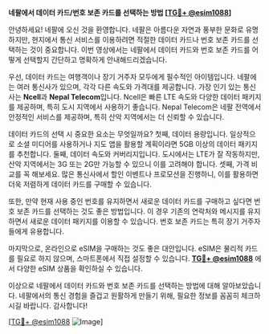 **네팔에서 데이터 카드/번호 보존 카드를 선택하는 방법 [[TG💪+ @esim1088](https://t.me/s/esim1088)]**

안녕하세요! 네팔에 오신 것을 환영합니다. 네팔은 아름다운 자연과 풍부한 문화로 유명하지만, 현지에서 통신 서비스를 이용하려면 적절한 데이터 카드나 번호 보존 카드를 선택하는 것이 중요합니다. 이번 영상에서는 네팔에서 데이터 카드와 번호 보존 카드를 어떻게 선택할지 간단하고 명확하게 안내해드리겠습니다.

우선, 데이터 카드는 여행객이나 장기 거주자 모두에게 필수적인 아이템입니다. 네팔에는 여러 통신사가 있으며, 각각 다른 속도와 가격대를 제공합니다. 가장 인기 있는 통신사는 **Ncell**과 **Nepal Telecom**입니다. Ncell은 빠른 LTE 속도와 다양한 데이터 패키지를 제공하며, 특히 도시 지역에서 사용하기 좋습니다. Nepal Telecom은 네팔 전역에서 안정적인 서비스를 제공하며, 특히 산악 지역에서는 더 신뢰할 수 있습니다.

데이터 카드의 선택 시 중요한 요소는 무엇일까요? 첫째, 데이터 용량입니다. 일상적으로 소셜 미디어를 사용하거나 지도 앱을 활용할 계획이라면 5GB 이상의 데이터 패키지를 추천합니다. 둘째, 데이터 속도와 커버리지입니다. 도시에서는 LTE가 잘 작동하지만, 산악 지역에서는 3G 또는 2G만 가능할 수 있으니 이를 고려해야 합니다. 셋째, 가격 비교를 꼭 해보세요. 많은 통신사에서 할인 이벤트나 프로모션을 진행하니, 이를 활용하면 더욱 저렴하게 데이터 카드를 구매할 수 있습니다.

또한, 만약 현재 사용 중인 번호를 유지하면서 새로운 데이터 카드를 구매하고 싶다면 번호 보존 카드를 선택하는 것도 좋은 방법입니다. 이 경우 기존의 연락처와 메시지를 유지하면서 새로운 데이터 패키지를 이용할 수 있습니다. 번호 보존 카드는 특히 장기 거주자들에게 유용합니다.

마지막으로, 온라인으로 eSIM을 구매하는 것도 좋은 대안입니다. eSIM은 물리적 카드를 필요로 하지 않으며, 스마트폰에서 직접 설정할 수 있습니다. **[TG💪+ @esim1088](https://t.me/s/esim1088)** 에서 다양한 eSIM 상품을 확인하실 수 있습니다.

이상으로 네팔에서 데이터 카드와 번호 보존 카드를 선택하는 방법에 대해 알아보았습니다. 네팔에서의 통신 경험을 즐겁고 원활하게 만들기 위해, 필요한 정보를 꼼꼼히 체크하시길 바랍니다. 감사합니다!

[[TG💪+ @esim1088](https://t.me/s/esim1088) ![Image](https://i.postimg.cc/Y0z9fWf4/image.png)]